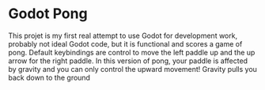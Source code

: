 # Godot Pong

This projet is my first real attempt to use Godot for development work, probably not ideal Godot code, but it is functional and scores a game of pong. Default keybindings are control to move the left paddle up and the up arrow for the right paddle. In this version of pong, your paddle is affected by gravity and you can only control the upward movement! Gravity pulls you back down to the ground
